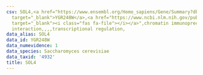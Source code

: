 ```yaml
---
csv: SOL4,<a href="https://www.ensembl.org/Homo_sapiens/Gene/Summary?db=core;g=YGR248W"
  target="_blank">YGR248W</a>,<a href="https://www.ncbi.nlm.nih.gov/pubmed/12399584"
  target="_blank"><i class="fas fa-file"></i></a>",chromatin immunoprecipitation assay,direct
  interaction,,,,transcriptional regulation,
data_alias: SOL4
data_id: YGR248W
data_numevidence: 1
data_species: Saccharomyces cerevisiae
data_taxid: '4932'
title: SOL4
---
```

